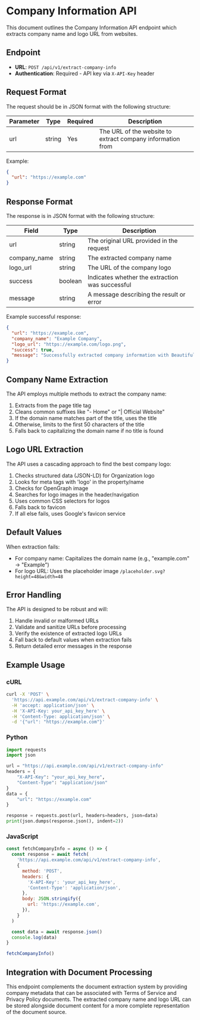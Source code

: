# Company Information API

This document outlines the Company Information API endpoint which extracts company name and logo URL from websites.

## Endpoint

- **URL**: `POST /api/v1/extract-company-info`
- **Authentication**: Required - API key via `X-API-Key` header

## Request Format

The request should be in JSON format with the following structure:

| Parameter | Type   | Required | Description                                                |
| --------- | ------ | -------- | ---------------------------------------------------------- |
| url       | string | Yes      | The URL of the website to extract company information from |

Example:

```json
{
  "url": "https://example.com"
}
```

## Response Format

The response is in JSON format with the following structure:

| Field        | Type    | Description                                     |
| ------------ | ------- | ----------------------------------------------- |
| url          | string  | The original URL provided in the request        |
| company_name | string  | The extracted company name                      |
| logo_url     | string  | The URL of the company logo                     |
| success      | boolean | Indicates whether the extraction was successful |
| message      | string  | A message describing the result or error        |

Example successful response:

```json
{
  "url": "https://example.com",
  "company_name": "Example Company",
  "logo_url": "https://example.com/logo.png",
  "success": true,
  "message": "Successfully extracted company information with BeautifulSoup"
}
```

## Company Name Extraction

The API employs multiple methods to extract the company name:

1. Extracts from the page title tag
2. Cleans common suffixes like "- Home" or "| Official Website"
3. If the domain name matches part of the title, uses the title
4. Otherwise, limits to the first 50 characters of the title
5. Falls back to capitalizing the domain name if no title is found

## Logo URL Extraction

The API uses a cascading approach to find the best company logo:

1. Checks structured data (JSON-LD) for Organization logo
2. Looks for meta tags with 'logo' in the property/name
3. Checks for OpenGraph image
4. Searches for logo images in the header/navigation
5. Uses common CSS selectors for logos
6. Falls back to favicon
7. If all else fails, uses Google's favicon service

## Default Values

When extraction fails:

- For company name: Capitalizes the domain name (e.g., "example.com" → "Example")
- For logo URL: Uses the placeholder image `/placeholder.svg?height=48&width=48`

## Error Handling

The API is designed to be robust and will:

1. Handle invalid or malformed URLs
2. Validate and sanitize URLs before processing
3. Verify the existence of extracted logo URLs
4. Fall back to default values when extraction fails
5. Return detailed error messages in the response

## Example Usage

### cURL

```bash
curl -X 'POST' \
  'https://api.example.com/api/v1/extract-company-info' \
  -H 'accept: application/json' \
  -H 'X-API-Key: your_api_key_here' \
  -H 'Content-Type: application/json' \
  -d '{"url": "https://example.com"}'
```

### Python

```python
import requests
import json

url = "https://api.example.com/api/v1/extract-company-info"
headers = {
    "X-API-Key": "your_api_key_here",
    "Content-Type": "application/json"
}
data = {
    "url": "https://example.com"
}

response = requests.post(url, headers=headers, json=data)
print(json.dumps(response.json(), indent=2))
```

### JavaScript

```javascript
const fetchCompanyInfo = async () => {
  const response = await fetch(
    'https://api.example.com/api/v1/extract-company-info',
    {
      method: 'POST',
      headers: {
        'X-API-Key': 'your_api_key_here',
        'Content-Type': 'application/json',
      },
      body: JSON.stringify({
        url: 'https://example.com',
      }),
    }
  )

  const data = await response.json()
  console.log(data)
}

fetchCompanyInfo()
```

## Integration with Document Processing

This endpoint complements the document extraction system by providing company metadata that can be associated with Terms of Service and Privacy Policy documents. The extracted company name and logo URL can be stored alongside document content for a more complete representation of the document source.
